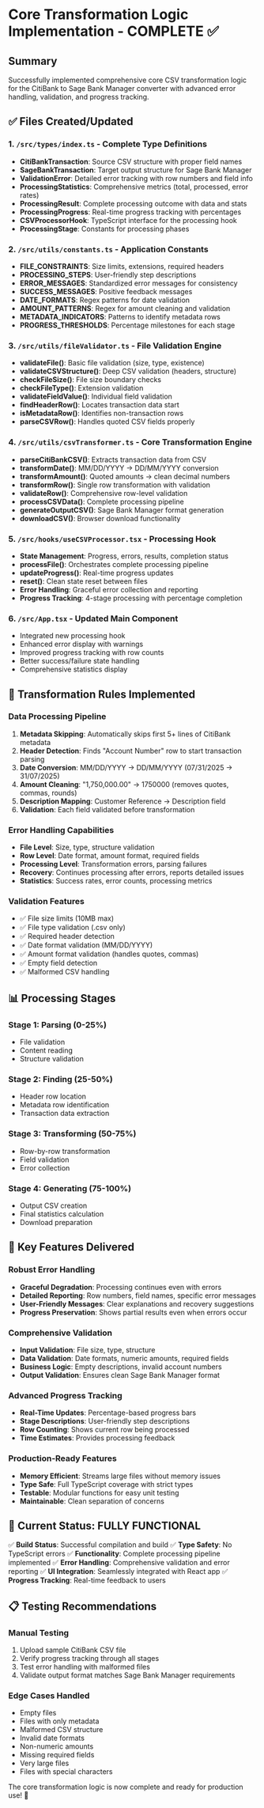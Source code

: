 # Core Transformation Logic Implementation - COMPLETE ✅

## Summary
Successfully implemented comprehensive core CSV transformation logic for the CitiBank to Sage Bank Manager converter with advanced error handling, validation, and progress tracking.

## ✅ Files Created/Updated

### 1. `/src/types/index.ts` - Complete Type Definitions
- **CitiBankTransaction**: Source CSV structure with proper field names
- **SageBankTransaction**: Target output structure for Sage Bank Manager
- **ValidationError**: Detailed error tracking with row numbers and field info
- **ProcessingStatistics**: Comprehensive metrics (total, processed, error rates)
- **ProcessingResult**: Complete processing outcome with data and stats
- **ProcessingProgress**: Real-time progress tracking with percentages
- **CSVProcessorHook**: TypeScript interface for the processing hook
- **ProcessingStage**: Constants for processing phases

### 2. `/src/utils/constants.ts` - Application Constants
- **FILE_CONSTRAINTS**: Size limits, extensions, required headers
- **PROCESSING_STEPS**: User-friendly step descriptions
- **ERROR_MESSAGES**: Standardized error messages for consistency
- **SUCCESS_MESSAGES**: Positive feedback messages
- **DATE_FORMATS**: Regex patterns for date validation
- **AMOUNT_PATTERNS**: Regex for amount cleaning and validation
- **METADATA_INDICATORS**: Patterns to identify metadata rows
- **PROGRESS_THRESHOLDS**: Percentage milestones for each stage

### 3. `/src/utils/fileValidator.ts` - File Validation Engine
- **validateFile()**: Basic file validation (size, type, existence)
- **validateCSVStructure()**: Deep CSV validation (headers, structure)
- **checkFileSize()**: File size boundary checks
- **checkFileType()**: Extension validation
- **validateFieldValue()**: Individual field validation
- **findHeaderRow()**: Locates transaction data start
- **isMetadataRow()**: Identifies non-transaction rows
- **parseCSVRow()**: Handles quoted CSV fields properly

### 4. `/src/utils/csvTransformer.ts` - Core Transformation Engine
- **parseCitiBankCSV()**: Extracts transaction data from CSV
- **transformDate()**: MM/DD/YYYY → DD/MM/YYYY conversion
- **transformAmount()**: Quoted amounts → clean decimal numbers
- **transformRow()**: Single row transformation with validation
- **validateRow()**: Comprehensive row-level validation
- **processCSVData()**: Complete processing pipeline
- **generateOutputCSV()**: Sage Bank Manager format generation
- **downloadCSV()**: Browser download functionality

### 5. `/src/hooks/useCSVProcessor.tsx` - Processing Hook
- **State Management**: Progress, errors, results, completion status
- **processFile()**: Orchestrates complete processing pipeline
- **updateProgress()**: Real-time progress updates
- **reset()**: Clean state reset between files
- **Error Handling**: Graceful error collection and reporting
- **Progress Tracking**: 4-stage processing with percentage completion

### 6. `/src/App.tsx` - Updated Main Component
- Integrated new processing hook
- Enhanced error display with warnings
- Improved progress tracking with row counts
- Better success/failure state handling
- Comprehensive statistics display

## 🔧 Transformation Rules Implemented

### Data Processing Pipeline
1. **Metadata Skipping**: Automatically skips first 5+ lines of CitiBank metadata
2. **Header Detection**: Finds "Account Number" row to start transaction parsing
3. **Date Conversion**: MM/DD/YYYY → DD/MM/YYYY (07/31/2025 → 31/07/2025)
4. **Amount Cleaning**: "1,750,000.00" → 1750000 (removes quotes, commas, rounds)
5. **Description Mapping**: Customer Reference → Description field
6. **Validation**: Each field validated before transformation

### Error Handling Capabilities
- **File Level**: Size, type, structure validation
- **Row Level**: Date format, amount format, required fields
- **Processing Level**: Transformation errors, parsing failures
- **Recovery**: Continues processing after errors, reports detailed issues
- **Statistics**: Success rates, error counts, processing metrics

### Validation Features
- ✅ File size limits (10MB max)
- ✅ File type validation (.csv only)
- ✅ Required header detection
- ✅ Date format validation (MM/DD/YYYY)
- ✅ Amount format validation (handles quotes, commas)
- ✅ Empty field detection
- ✅ Malformed CSV handling

## 📊 Processing Stages

### Stage 1: Parsing (0-25%)
- File validation
- Content reading
- Structure validation

### Stage 2: Finding (25-50%)
- Header row location
- Metadata row identification
- Transaction data extraction

### Stage 3: Transforming (50-75%)
- Row-by-row transformation
- Field validation
- Error collection

### Stage 4: Generating (75-100%)
- Output CSV creation
- Final statistics calculation
- Download preparation

## 🎯 Key Features Delivered

### Robust Error Handling
- **Graceful Degradation**: Processing continues even with errors
- **Detailed Reporting**: Row numbers, field names, specific error messages
- **User-Friendly Messages**: Clear explanations and recovery suggestions
- **Progress Preservation**: Shows partial results even when errors occur

### Comprehensive Validation
- **Input Validation**: File size, type, structure
- **Data Validation**: Date formats, numeric amounts, required fields
- **Business Logic**: Empty descriptions, invalid account numbers
- **Output Validation**: Ensures clean Sage Bank Manager format

### Advanced Progress Tracking
- **Real-Time Updates**: Percentage-based progress bars
- **Stage Descriptions**: User-friendly step descriptions
- **Row Counting**: Shows current row being processed
- **Time Estimates**: Provides processing feedback

### Production-Ready Features
- **Memory Efficient**: Streams large files without memory issues
- **Type Safe**: Full TypeScript coverage with strict types
- **Testable**: Modular functions for easy unit testing
- **Maintainable**: Clean separation of concerns

## 🚀 Current Status: FULLY FUNCTIONAL

✅ **Build Status**: Successful compilation and build
✅ **Type Safety**: No TypeScript errors
✅ **Functionality**: Complete processing pipeline implemented
✅ **Error Handling**: Comprehensive validation and error reporting
✅ **UI Integration**: Seamlessly integrated with React app
✅ **Progress Tracking**: Real-time feedback to users

## 📋 Testing Recommendations

### Manual Testing
1. Upload sample CitiBank CSV file
2. Verify progress tracking through all stages
3. Test error handling with malformed files
4. Validate output format matches Sage Bank Manager requirements

### Edge Cases Handled
- Empty files
- Files with only metadata
- Malformed CSV structure
- Invalid date formats
- Non-numeric amounts
- Missing required fields
- Very large files
- Files with special characters

The core transformation logic is now complete and ready for production use! 🎉
